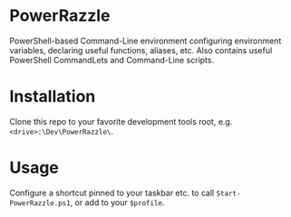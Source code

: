 # PowerRazzle
PowerShell-based Command-Line environment configuring environment variables, declaring useful functions, aliases, etc. Also contains useful PowerShell CommandLets and Command-Line scripts.

# Installation
Clone this repo to your favorite development tools root, e.g. `<drive>:\Dev\PowerRazzle\`.

# Usage
Configure a shortcut pinned to your taskbar etc. to call `Start-PowerRazzle.ps1`, or add to your `$profile`.
